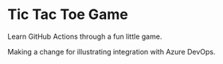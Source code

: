 # Tic Tac Toe Game

Learn GitHub Actions through a fun little game.

Making a change for illustrating integration with Azure DevOps.